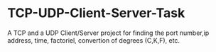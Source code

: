 # TCP-UDP-Client-Server-Task
A TCP and a UDP Client/Server project for finding the port number,ip address, time, factoriel, convertion of degrees (C,K,F), etc.
